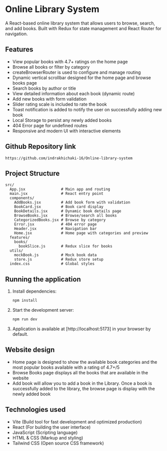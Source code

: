 # Online Library System

A React-based online library system that allows users to browse, search, and add books. Built with Redux for state management and React Router for navigation.

## Features
- View popular books with 4.7+ ratings on the home page
- Browse all books or filter by category
- createBrowserRouter is used to configure and manage routing
- Dynamic vertical scrollbar designed for the home page and browse books page
- Search books by author or title
- View detailed information about each book (dynamic route)
- Add new books with form validation 
- Slider rating scale is included to rate the book
- Toast notification is added to notify the user on successfully adding new book
- Local Storage to persist any newly added books
- 404 Error page for undefined routes
- Responsive and modern UI with interactive elements

## Github Repository link
`https://github.com/indrakhichaki-16/Online-library-system`

## Project Structure
```
src/
  App.jsx                # Main app and routing
  main.jsx               # React entry point
  components/
    AddBooks.jsx         # Add book form with validation
    BookCard.jsx         # Book card display
    BookDetails.jsx      # Dynamic book details page
    BrowseBooks.jsx      # Browse/search all books
    CategorizedBooks.jsx # Browse by category
    Error.jsx            # 404 error page
    Header.jsx           # Navigation bar
    Home.jsx             # Home page with categories and preview
  features/
    books/
      bookSlice.js       # Redux slice for books
  utils/
    mockBook.js          # Mock book data
    store.js             # Redux store setup
  index.css              # Global styles
```

## Running the application
1. Install dependencies:
   ```bash
   npm install
   ```
2. Start the development server:
   ```bash
   npm run dev
   ```
3. Application is available at [http://localhost:5173] in your browser by default.

## Website design
- Home page is designed to show the available book categories and the most popular books available with a rating of 4.7+/5
- Browse Books page displays all the books that are available in the website
- Add book will allow you to add a book in the Library. Once a book is successfully added to the library, the browse page is display with the newly added book

## Technologies used
- Vite (Build tool for fast development and optimized production)
- React (For building the user interface)
- JavaScript (Scripting language)
- HTML & CSS (Markup and styling)
- Tailwind CSS (Open source CSS framework)

